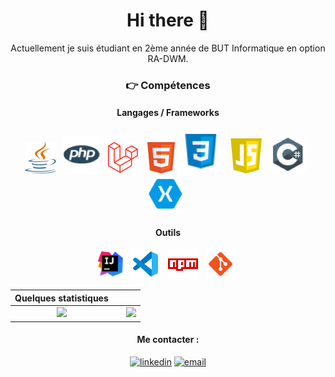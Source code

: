 <h1 align="center"> Hi there 👋 </h1>
<div align="center">


Actuellement je suis étudiant en 2ème année de BUT Informatique en option RA-DWM.

### :point_right: Compétences
#### Langages / Frameworks
<img src="./assets/images/java2.png" alt="java" title="Java"/>&nbsp;&nbsp;
<img src="./assets/images/php2.png" alt="PHP" title="Php"/>&nbsp;&nbsp; 
<img src="./assets/images/laravel.png" alt="Laravel" title="Laravel"/>&nbsp;&nbsp; 
<img src="./assets/images/html.png" alt="HTML" title="HTML"/> 
<img src="./assets/images/css12.png" alt="CSS" title="CSS"/>&nbsp;&nbsp; 
<img src="./assets/images/js.png" alt="JavaScript" title="JavaScript"/>&nbsp;&nbsp; 
<img src="./assets/images/c-sharp2.png" alt="C#" title="C#"/>&nbsp;&nbsp; 
<img src="./assets/images/xamarin2.png" alt="Xamarin" title="Xamarin"/>&nbsp;&nbsp; 

#### Outils
<img src="./assets/images/intellij2.png" alt ="intellij" title="Intellij"/>&nbsp;
<img src="./assets/images/vs-code.png" alt ="vs-code" title="Visual studio code"/>&nbsp;&nbsp; 
<img src="./assets/images/npm.png" alt ="NPM" title="NPM"/>&nbsp;&nbsp; 
<img src="./assets/images/git.png" alt ="Git" title="Git"/>&nbsp;&nbsp; 

| Quelques statistiques | | |
| :---: |:---:| :---:|
| ![](https://github-readme-stats.vercel.app/api/top-langs/?username=AntoineRionde&theme=radical&hide_langs_below=8&count_private=true)     |  | ![](https://github-readme-stats.vercel.app/api?username=AntoineRionde&show_icons=true&theme=radical&count_private=true) |

#### Me contacter :
[![linkedin](https://img.shields.io/badge/linkedin--lightgrey?style=social&logo=linkedin)](https://www.linkedin.com/in/antoine-rnd88/)
[![email](https://img.shields.io/badge/email--lightgrey?style=social&logo=gmail)](mailto:s.antoine.rnd7@gmail.com)
<div>
